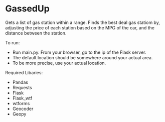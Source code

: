# GassedUp
Gets a list of gas station within a range. Finds the best deal gas statiom by, adjusting the price of each station
based on the MPG of the car, and the distance between the station.

To run:
- Run main.py. From your browser, go to the ip of the Flask server.
- The default location should be somewhere around your actual area.
- To be more precise, use your actual location.

Required Libaries:
- Pandas
- Requests
- Flask
- Flask_wtf
- wtforms
- Geocoder
- Geopy
